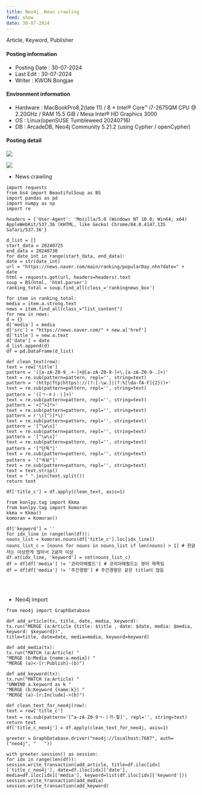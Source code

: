 ```yaml
---
title: Neo4j_ News crawling
feed: show
date: 30-07-2024
---
```

Article, Keyword, Publisher

#### Posting information

- Posting Date : 30-07-2024  
- Last Edit : 30-07-2024  
- Writer : KWON Bongjae

#### Environment information

- Hardware : MacBookPro8,2(late 11) /  8 × Intel® Core™ i7-2675QM CPU @ 2.20GHz / RAM 15.5 GiB / Mesa Intel® HD Graphics 3000 <br>
- OS : Linux(openSUSE Tumbleweed 20240716) <br>
- DB : ArcadeDB, Neo4j Community 5.21.2 (using Cypher / openCypher) <br> 
#### Posting detail

![](https://lh3.googleusercontent.com/pw/AP1GczOA5m8MIfZ6ffzWGMGUGh6isEj6ASUR5Iwz6jI_f7gJWBQt8Zkq-1c7L27qqnTQpIUS-B5wGnbDUIZkJfJUUhkxhcbVeASiH0E2Tc_7mU2pIP2ninR4KrCGF7RNVJFYopFA9_67XySDLYabo8L3iXM0Cw=w1440-h780-s-no?authuser=0)

![](https://lh3.googleusercontent.com/pw/AP1GczNfhZzCD5Px06mjDVqWgr_jG8Iu7dnHUMnwpHY1Ps99iZI4cENI_ZDPr6LhV9JG90k2sinUiSHApTzDM64vwtI6WZzPa6AfBn7TlFwNhikp6ycBgqME-nA5-5wOgk4W4dU8nfL607gvifDdSbez9BBvfw=w1440-h781-s-no?authuser=0)


- News crawling

```
import requests
from bs4 import BeautifulSoup as BS
import pandas as pd
import numpy as np
import re

headers = {'User-Agent': 'Mozilla/5.0 (Windows NT 10.0; Win64; x64) AppleWebKit/537.36 (KHTML, like Gecko) Chrome/84.0.4147.135 Safari/537.36'}

d_list = []
start_data = 20240725
end_data = 20240730
for date_int in range(start_data, end_data):
date = str(date_int)
url = "https://news.naver.com/main/ranking/popularDay.nhn?date=" + date
html = requests.get(url, headers=headers).text
soup = BS(html, 'html.parser')
ranking_total = soup.find_all(class_='rankingnews_box')

for item in ranking_total:
media = item.a.strong.text
news = item.find_all(class_="list_content")
for new in news:
d = {}
d['media'] = media
d['src'] = "https://news.naver.com/" + new.a['href']
d['title'] = new.a.text
d['date'] = date
d_list.append(d)
df = pd.DataFrame(d_list)

def clean_text(row):
text = row['title']
pattern = '([a-zA-Z0-9_.+-]+@[a-zA-Z0-9-]+\.[a-zA-Z0-9-.]+)'
text = re.sub(pattern=pattern, repl='', string=text)
pattern = '(http|ftp|https)://(?:[-\w.]|(?:%[\da-fA-F]{2}))+'
text = re.sub(pattern=pattern, repl='', string=text)
pattern = '([ㄱ-ㅎㅏ-ㅣ]+)'
text = re.sub(pattern=pattern, repl='', string=text)
pattern = '<[^>]*>'
text = re.sub(pattern=pattern, repl='', string=text)
pattern = r'\([^)]*\)'
text = re.sub(pattern=pattern, repl='', string=text)
pattern = '[^\w\s]'
text = re.sub(pattern=pattern, repl='', string=text)
pattern = '[^\w\s]'
text = re.sub(pattern=pattern, repl='', string=text)
pattern = '["단독"]'
text = re.sub(pattern=pattern, repl='', string=text)
pattern = '["속보"]'
text = re.sub(pattern=pattern, repl='', string=text)
text = text.strip()
text = " ".join(text.split())
return text

df['title_c'] = df.apply(clean_text, axis=1)

from konlpy.tag import Kkma
from konlpy.tag import Komoran
kkma = Kkma()
komoran = Komoran()

df['keyword'] = ''
for idx_line in range(len(df)):
nouns_list = komoran.nouns(df['title_c'].loc[idx_line])
nouns_list_c = [nouns for nouns in nouns_list if len(nouns) > 1] # 한글자는 이상한게 많아서 2글자 이상
df.at[idx_line, 'keyword'] = set(nouns_list_c)
df = df[df['media'] != '코리아헤럴드'] # 코리아헤럴드는 영어 제목임
df = df[df['media'] != '주간경향'] # 주간경향은 같은 title이 많음
```
<br><br>
- Neo4j import

```
from neo4j import GraphDatabase

def add_article(tx, title, date, media, keyword):
tx.run("MERGE (a:Article {title: $title , date: $date, media: $media, keyword: $keyword})",
title=title, date=date, media=media, keyword=keyword)

def add_media(tx):
tx.run("MATCH (a:Article) "
"MERGE (b:Media {name:a.media}) "
"MERGE (a)<-[r:Publish]-(b)")

def add_keyword(tx):
tx.run("MATCH (a:Article) "
"UNWIND a.keyword as k "
"MERGE (b:Keyword {name:k}) "
"MERGE (a)-[r:Include]->(b)")

def clean_text_for_neo4j(row):
text = row['title_c']
text = re.sub(pattern='[^a-zA-Z0-9ㄱ-ㅣ가-힣]', repl='', string=text)
return text
df['title_c_neo4j'] = df.apply(clean_text_for_neo4j, axis=1)

greeter = GraphDatabase.driver("neo4j://localhost:7687", auth=("neo4j", "   "))

with greeter.session() as session:
for idx in range(len(df)):
session.write_transaction(add_article, title=df.iloc[idx]['title_c_neo4j'], date=df.iloc[idx]['date'],
media=df.iloc[idx]['media'], keyword=list(df.iloc[idx]['keyword']))
session.write_transaction(add_media)
session.write_transaction(add_keyword)
```
